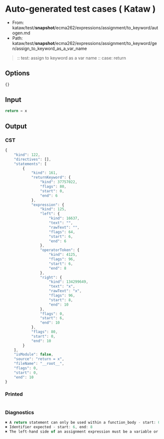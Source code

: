 # Auto-generated test cases ( Kataw )
- From: kataw/test/__snapshot__/ecma262/expressions/assignment/to_keyword/autogen.md
- Path: kataw/test/__snapshot__/ecma262/expressions/assignment/to_keyword/gen/assign_to_keyword_as_a_var_name
> :: test: assign to keyword as a var name
> :: case: return
## Options

`````js
{}
`````
## Input

`````js
return = x
`````
## Output

### CST

```javascript
{
    "kind": 122,
    "directives": [],
    "statements": [
        {
            "kind": 161,
            "returnKeyword": {
                "kind": 37757022,
                "flags": 80,
                "start": 0,
                "end": 6
            },
            "expression": {
                "kind": 125,
                "left": {
                    "kind": 16637,
                    "text": "",
                    "rawText": "",
                    "flags": 64,
                    "start": 6,
                    "end": 6
                },
                "operatorToken": {
                    "kind": 4125,
                    "flags": 96,
                    "start": 6,
                    "end": 8
                },
                "right": {
                    "kind": 134299649,
                    "text": "x",
                    "rawText": "x",
                    "flags": 96,
                    "start": 8,
                    "end": 10
                },
                "flags": 0,
                "start": 6,
                "end": 10
            },
            "flags": 80,
            "start": 0,
            "end": 10
        }
    ],
    "isModule": false,
    "source": "return = x",
    "fileName": "__root__",
    "flags": 0,
    "start": 0,
    "end": 10
}
```

### Printed

```javascript

```

### Diagnostics

```javascript
✖ A return statement can only be used within a function_body - start: 0, end: 6
✖ Identifier expected - start: 6, end: 8
✖ The left-hand side of an assignment expression must be a variable or a property access - start: 6, end: 8

```

